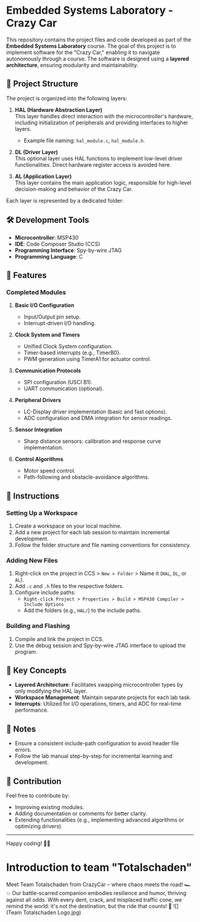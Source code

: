 # Embedded Systems Laboratory - Crazy Car

This repository contains the project files and code developed as part of the **Embedded Systems Laboratory** course. The goal of this project is to implement software for the "Crazy Car," enabling it to navigate autonomously through a course. The software is designed using a **layered architecture**, ensuring modularity and maintainability.

## 📂 Project Structure

The project is organized into the following layers:

1. **HAL (Hardware Abstraction Layer)**  
   This layer handles direct interaction with the microcontroller's hardware, including initialization of peripherals and providing interfaces to higher layers.  
   - Example file naming: `hal_module.c`, `hal_module.h`.

2. **DL (Driver Layer)**  
   This optional layer uses HAL functions to implement low-level driver functionalities. Direct hardware register access is avoided here.

3. **AL (Application Layer)**  
   This layer contains the main application logic, responsible for high-level decision-making and behavior of the Crazy Car.

Each layer is represented by a dedicated folder:

## 🛠 Development Tools

- **Microcontroller**: MSP430
- **IDE**: Code Composer Studio (CCS)
- **Programming Interface**: Spy-by-wire JTAG
- **Programming Language**: C

## 🚀 Features

### Completed Modules
1. **Basic I/O Configuration**  
   - Input/Output pin setup.
   - Interrupt-driven I/O handling.

2. **Clock System and Timers**  
   - Unified Clock System configuration.  
   - Timer-based interrupts (e.g., TimerB0).  
   - PWM generation using TimerA1 for actuator control.

3. **Communication Protocols**  
   - SPI configuration (USCI B1).  
   - UART communication (optional).

4. **Peripheral Drivers**  
   - LC-Display driver implementation (basic and fast options).  
   - ADC configuration and DMA integration for sensor readings.

5. **Sensor Integration**  
   - Sharp distance sensors: calibration and response curve implementation.  

6. **Control Algorithms**  
   - Motor speed control.  
   - Path-following and obstacle-avoidance algorithms.

## 📖 Instructions

### Setting Up a Workspace
1. Create a workspace on your local machine.  
2. Add a new project for each lab session to maintain incremental development.  
3. Follow the folder structure and file naming conventions for consistency.  

### Adding New Files
1. Right-click on the project in CCS > `New > Folder` > Name it (`HAL`, `DL`, or `AL`).  
2. Add `.c` and `.h` files to the respective folders.  
3. Configure include paths:  
   - `Right-click Project > Properties > Build > MSP430 Compiler > Include Options`  
   - Add the folders (e.g., `HAL/`) to the include paths.

### Building and Flashing
1. Compile and link the project in CCS.  
2. Use the debug session and Spy-by-wire JTAG interface to upload the program.  

## 🌟 Key Concepts

- **Layered Architecture**: Facilitates swapping microcontroller types by only modifying the HAL layer.
- **Workspace Management**: Maintain separate projects for each lab task.
- **Interrupts**: Utilized for I/O operations, timers, and ADC for real-time performance.

## 📝 Notes

- Ensure a consistent include-path configuration to avoid header file errors.  
- Follow the lab manual step-by-step for incremental learning and development.  

## 🤝 Contribution

Feel free to contribute by:
- Improving existing modules.
- Adding documentation or comments for better clarity.
- Extending functionalities (e.g., implementing advanced algorithms or optimizing drivers).

---

Happy coding! 🚗✨

# Introduction to team "Totalschaden"
Meet Team Totalschaden from CrazyCar – where chaos meets the road! 🏎️💥 Our battle-scarred companion embodies resilience and humor, thriving against all odds. With every dent, crack, and misplaced traffic cone, we remind the world: it's not the destination, but the ride that counts! 🚦
![](Team Totalschaden Logo.jpg)
